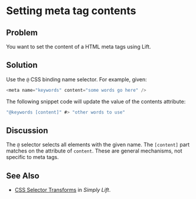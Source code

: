 Setting meta tag contents
==========================

Problem
-------

You want to set the content of a HTML meta tags using Lift.

Solution
--------

Use the `@` CSS binding name selector.  For example, given:

```scala
<meta name="keywords" content="some words go here" />
```

The following snippet code will update the value of the contents attribute:

```scala
"@keywords [content]" #> "other words to use" 
```


Discussion
----------

The `@` selector selects all elements with the given name.  The `[content]` part matches on the attribute of `content`.  These are general mechanisms, not specific to meta tags.

See Also
--------

* [CSS Selector Transforms](http://simply.liftweb.net/index-7.10.html#toc-Section-7.10) in _Simply Lift_.


